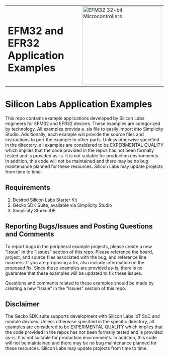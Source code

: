 <table border="0">
  <tr>
    <td align="left" valign="middle">
    <h1>EFM32 and EFR32<br/>Application Examples</h1>
  </td>
  <td align="left" valign="middle">
    <a href="https://www.silabs.com/products/wireless">
      <img src="http://pages.silabs.com/rs/634-SLU-379/images/WGX-transparent.png"  title="Silicon Labs Gecko and Wireless Gecko MCUs" alt="EFM32 32-bit Microcontrollers" width="250"/>
    </a>
  </td>
  </tr>
</table>

# Silicon Labs Application Examples #

This repo contains example applications developed by Silicon Labs engineers for EFM32 and EFR32 devices. These examples are categorized by technology. All examples provide a .sls file to easily import into Simplicity Studio. Additionally, each example will provide the source files and instructions to port the example to other parts. Unless otherwise specified in the directory, all examples are considered to be EXPERIMENTAL QUALITY which implies that the code provided in the repos has not been formally tested and is provided as-is.  It is not suitable for production environments.  In addition, this code will not be maintained and there may be no bug maintenance planned for these resources. Silicon Labs may update projects from time to time.

## Requirements ##

1. Desired Silicon Labs Starter Kit
2. Gecko SDK Suite, available via Simplicity Studio
3. Simplicity Studio IDE

## Reporting Bugs/Issues and Posting Questions and Comments ##

To report bugs in the peripheral example projects, please create a new "Issue" in the "Issues" section of this repo.  Please reference the board, project, and source files associated with the bug, and reference line numbers.  If you are proposing a fix, also include information on the proposed fix.  Since these examples are provided as-is, there is no guarantee that these examples will be updated to fix these issues.

Questions and comments related to these examples should be made by creating a new "Issue" in the "Issues" section of this repo.

## Disclaimer ##

The Gecko SDK suite supports development with Silicon Labs IoT SoC and module devices. Unless otherwise specified in the specific directory, all examples are considered to be EXPERIMENTAL QUALITY which implies that the code provided in the repos has not been formally tested and is provided as-is.  It is not suitable for production environments.  In addition, this code will not be maintained and there may be no bug maintenance planned for these resources. Silicon Labs may update projects from time to time.
